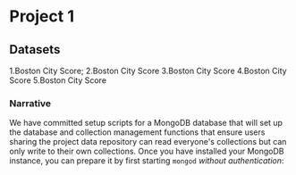 # Project 1

## Datasets 

1.Boston City Score;
2.Boston City Score
3.Boston City Score
4.Boston City Score
5.Boston City Score

### Narrative

We have committed setup scripts for a MongoDB database that will set up the database and collection management functions that ensure users sharing the project data repository can read everyone's collections but can only write to their own collections. Once you have installed your MongoDB instance, you can prepare it by first starting `mongod` _without authentication_:
